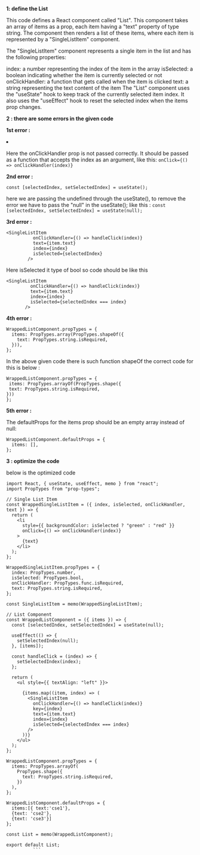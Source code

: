 
**1: define the List**

This code defines a React component called "List". This component takes an array of items as a prop, each item having a "text" property of type string. The component then renders a list of these items, where each item is represented by a "SingleListItem" component.

The "SingleListItem" component represents a single item in the list and has the following properties:

index: a number representing the index of the item in the array
isSelected: a boolean indicating whether the item is currently selected or not
onClickHandler: a function that gets called when the item is clicked
text: a string representing the text content of the item
The "List" component uses the "useState" hook to keep track of the currently selected item index. It also uses the "useEffect" hook to reset the selected index when the items prop changes.



**2 : there are some errors in the given code**


**1st error :**

<li
      style={{ backgroundColor: isSelected ? 'green' : 'red'}}
      onClick={onClickHandler(index)}
    >
    

Here  the onClickHandler prop is not passed correctly. It should be passed as a function that accepts the index as an argument, 
like this: 
      ```onClick={() => onClickHandler(index)}```
      
**2nd error :**
```      
const [selectedIndex, setSelectedIndex] = useState();
```
here we are passing the undefined through the useState(), to remove the error we have to pass the "null" in the useState();
like this : 
      ```const [selectedIndex, setSelectedIndex] = useState(null);```

**3rd error :**
```
<SingleListItem
          onClickHandler={() => handleClick(index)}
          text={item.text}
          index={index}
          isSelected={selectedIndex}
        />
 ```
Here isSelected it type of bool so code should be like this
      
 ```
<SingleListItem
          onClickHandler={() => handleClick(index)}
          text={item.text}
          index={index}
          isSelected={selectedIndex === index}
        />
```
**4th error :**
```
WrappedListComponent.propTypes = {
  items: PropTypes.array(PropTypes.shapeOf({
    text: PropTypes.string.isRequired,
  })),
}; 
```

In the above given code there is such function shapeOf the correct code for this is below : 
      
 ```
WrappedListComponent.propTypes = {
  items: PropTypes.arrayOf(PropTypes.shape({
  text: PropTypes.string.isRequired,
}))
};
 ```
**5th error :**

The defaultProps for the items prop should be an empty array instead of null:
```
WrappedListComponent.defaultProps = {
  items: [],
};
```
**3 : optimize the code**

below is the optimized code
```
import React, { useState, useEffect, memo } from "react";
import PropTypes from "prop-types";

// Single List Item
const WrappedSingleListItem = ({ index, isSelected, onClickHandler, text }) => {
  return (
    <li
      style={{ backgroundColor: isSelected ? "green" : "red" }}
      onClick={() => onClickHandler(index)}
    >
      {text}
    </li>
  );
};

WrappedSingleListItem.propTypes = {
  index: PropTypes.number,
  isSelected: PropTypes.bool,
  onClickHandler: PropTypes.func.isRequired,
  text: PropTypes.string.isRequired,
};

const SingleListItem = memo(WrappedSingleListItem);

// List Component
const WrappedListComponent = ({ items }) => {
  const [selectedIndex, setSelectedIndex] = useState(null);

  useEffect(() => {
    setSelectedIndex(null);
  }, [items]);

  const handleClick = (index) => {
    setSelectedIndex(index);
  };

  return (
    <ul style={{ textAlign: "left" }}>

      {items.map((item, index) => (
        <SingleListItem
          onClickHandler={() => handleClick(index)}
          key={index}
          text={item.text}
          index={index}
          isSelected={selectedIndex === index}
        />
      ))}
    </ul>
  );
};

WrappedListComponent.propTypes = {
  items: PropTypes.arrayOf(
    PropTypes.shape({
      text: PropTypes.string.isRequired,
    })
  ),
};

WrappedListComponent.defaultProps = {
  items:[{ text:'cse1'},
  {text: 'cse2'},
  {text: 'cse3'}]
};

const List = memo(WrappedListComponent);

export default List;
          ```
